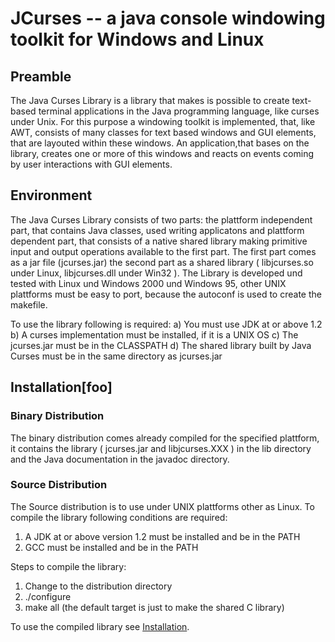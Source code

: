 JCurses -- a java console windowing toolkit for Windows and Linux
=================================================================

Preamble
--------

The Java Curses Library is a library that makes is possible to create
text- based terminal applications in the Java programming language,
like curses under Unix.  For this purpose a windowing toolkit is
implemented, that, like AWT, consists of many classes for text based
windows and GUI elements, that are layouted within these windows. An
application,that bases on the library, creates one or more of this
windows and reacts on events coming by user interactions with GUI
elements.

<a name="installation"/>Environment
-----------------------------------

The Java Curses Library consists of two parts: the plattform
independent part, that contains Java classes, used writing applicatons
and plattform dependent part, that consists of a native shared library
making primitive input and output operations available to the first
part.  The first part comes as a jar file (jcurses.jar) the second
part as a shared library ( libjcurses.so under Linux, libjcurses.dll
under Win32 ).  The Library is developed und tested with Linux und
Windows 2000 und Windows 95, other UNIX plattforms must be easy to
port, because the autoconf is used to create the makefile.

 To use the library following is required: 
 a) You must use JDK at or above 1.2
 b) A curses implementation must be installed, if it is a UNIX OS
 c) The jcurses.jar must be in the CLASSPATH
 d) The shared library built by Java Curses must be in the same
    directory as jcurses.jar

Installation[foo]
------------

### Binary Distribution

The binary distribution comes already compiled for the specified plattform,
it contains the library ( jcurses.jar and libjcurses.XXX ) in the lib
directory and the Java documentation in the javadoc directory.

### Source Distribution

The Source distribution is to use under UNIX plattforms other as Linux.
To compile the library following conditions are required:

1. A JDK at or above version 1.2 must be installed and be in the PATH
2. GCC must be installed and be in the PATH

Steps to compile the library:

1. Change to the distribution directory
2. ./configure
3. make all (the default target is just to make the shared C library)

To use the compiled library see [Installation](#Installation).
